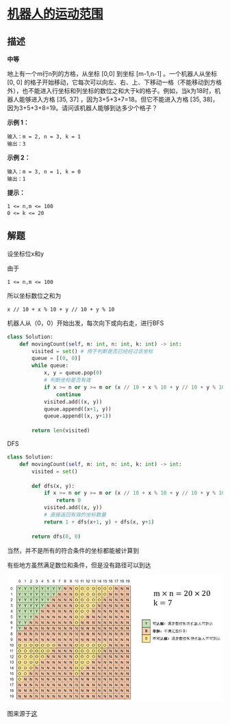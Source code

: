 # [机器人的运动范围](https://leetcode-cn.com/problems/ji-qi-ren-de-yun-dong-fan-wei-lcof/)
## 描述  
**中等**  

地上有一个m行n列的方格，从坐标 [0,0] 到坐标 [m-1,n-1] 。一个机器人从坐标 [0, 0] 的格子开始移动，它每次可以向左、右、上、下移动一格（不能移动到方格外），也不能进入行坐标和列坐标的数位之和大于k的格子。例如，当k为18时，机器人能够进入方格 [35, 37] ，因为3+5+3+7=18。但它不能进入方格 [35, 38]，因为3+5+3+8=19。请问该机器人能够到达多少个格子？

**示例 1：**

    输入：m = 2, n = 3, k = 1
    输出：3
**示例 2：**

    输入：m = 3, n = 1, k = 0
    输出：1
**提示：**

    1 <= n,m <= 100
    0 <= k <= 20

## 解题  

设坐标位x和y  

由于  

    1 <= n,m <= 100

所以坐标数位之和为

    x // 10 + x % 10 + y // 10 + y % 10

机器人从（0，0）开始出发，每次向下或向右走，进行BFS  

```python
class Solution:
    def movingCount(self, m: int, n: int, k: int) -> int:
        visited = set() # 用于判断是否已经经过该坐标
        queue = [(0, 0)]
        while queue:
            x, y = queue.pop(0)
            # 判断坐标是否有效
            if x >= n or y >= m or (x // 10 + x % 10 + y // 10 + y % 10) > k or (x, y) in visited:
                continue
            visited.add((x, y))
            queue.append((x+1, y))
            queue.append((x, y+1))
        
        return len(visited)

```

DFS

```python
class Solution:
    def movingCount(self, m: int, n: int, k: int) -> int:
        visited = set()

        def dfs(x, y):
            if x >= n or y >= m or (x // 10 + x % 10 + y // 10 + y % 10) > k or (x, y) in visited:
                return 0
            visited.add((x, y))
            # 直接返回有效的坐标数量
            return 1 + dfs(x+1, y) + dfs(x, y+1)
        
        return dfs(0, 0)
```
当然，并不是所有的符合条件的坐标都能被计算到    

有些地方虽然满足数位和条件，但是没有路径可以到达  

<div><img src='img/13.png'></div>

图来源于[这](https://leetcode-cn.com/problems/ji-qi-ren-de-yun-dong-fan-wei-lcof/solution/mian-shi-ti-13-ji-qi-ren-de-yun-dong-fan-wei-dfs-b/)

